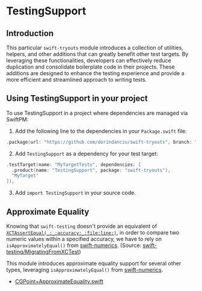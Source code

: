 # TestingSupport

## Introduction

This particular `swift-tryouts` module introduces a collection of utilities, helpers, and other additions that can greatly benefit other test targets. By leveraging these functionalities, developers can effectively reduce duplication and consolidate boilerplate code in their projects. These additions are designed to enhance the testing experience and provide a more efficient and streamlined approach to writing tests.

## Using TestingSupport in your project

To use TestingSupport in a project where dependencies are managed via SwiftPM:

1. Add the following line to the dependencies in your `Package.swift` file:

```swift
.package(url: "https://github.com/dorindanciu/swift-tryouts", branch: "main"),
```

2. Add `TestingSupport` as a dependency for your test target:

```swift
.testTarget(name: "MyTargetTests", dependencies: [
  .product(name: "TestingSupport", package: "swift-tryouts"),
  "MyTarget"
]),
```

3. Add `import TestingSupport` in your source code.


## Approximate Equality

Knowing that `swift-testing` doesn't provide an equivalent of [`XCTAssertEqual(_:_:accuracy:_:file:line:)`](https://developer.apple.com/documentation/xctest/3551607-xctassertequal), in order to compare two numeric values within a specified accuracy, we have to rely on `isApproximatelyEqual()` from [swift-numerics](https://github.com/apple/swift-numerics). (Source: [swift-testing/MigratingFromXCTest](https://github.com/apple/swift-testing/blob/7b1fd7ec0ce8c48ab51416d3423edd7cf6061a61/Sources/Testing/Testing.docc/MigratingFromXCTest.md?plain=1#L360C1-L363C93))

This module introduces approximate equality support for several other types, leveraging `isApproximatelyEqual()` from [swift-numerics](https://github.com/apple/swift-numerics).
* [CGPoint+ApproximateEquality.swift](Sources/CGPoint+ApproximateEquality.swift)
